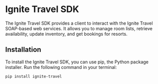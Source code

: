 # Ignite Travel SDK

The Ignite Travel SDK provides a client to interact with the Ignite Travel SOAP-based web services. It allows you to manage room lists, retrieve availability, update inventory, and get bookings for resorts.

## Installation

To install the Ignite Travel SDK, you can use pip, the Python package installer. Run the following command in your terminal:

`pip install ignite-travel`
